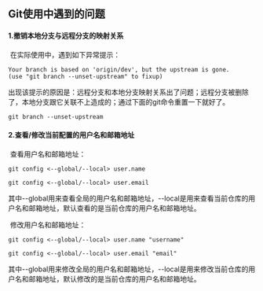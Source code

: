## Git使用中遇到的问题

#### 1.撤销本地分支与远程分支的映射关系

​	在实际使用中，遇到如下异常提示：

```
Your branch is based on 'origin/dev', but the upstream is gone.
(use "git branch --unset-upstream" to fixup)
```

​	出现该提示的原因是：远程分支和本地分支映射关系出了问题；远程分支被删除了，本地分支跟它关联不上造成的；通过下面的git命令重置一下就好了。

```
git branch --unset-upstream
```

#### 2.查看/修改当前配置的用户名和邮箱地址

​	查看用户名和邮箱地址：

```
git config <--global/--local> user.name

git config <--global/--local> user.email
```

​	其中--global用来查看全局的用户名和邮箱地址，--local是用来查看当前仓库的用户名和邮箱地址，默认查看的是当前仓库的用户名和邮箱地址。

​	修改用户名和邮箱地址：

```
git config <--global/--local> user.name "username"

git config <--global/--local> user.email "email"
```

​	其中--global用来修改全局的用户名和邮箱地址，--local是用来修改当前仓库的用户名和邮箱地址，默认修改的是当前仓库的用户名和邮箱地址。